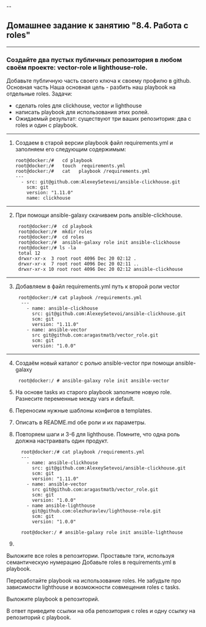 --
## Домашнее задание к занятию "8.4. Работа с roles"

----
### Создайте два пустых публичных репозитория в любом своём проекте: vector-role и lighthouse-role.
Добавьте публичную часть своего ключа к своему профилю в github.
Основная часть
Наша основная цель - разбить наш playbook на отдельные roles. 
Задачи: 
 - сделать roles для clickhouse, vector и lighthouse 
 - написать playbook для использования этих ролей. 
 - Ожидаемый результат: существуют три ваших репозитория: два с roles и один с playbook.

----
1) Создаем в старой версии playbook файл requirements.yml и заполняем его следующим содержимым:

       root@docker:/#   cd playbook
       root@docker:/#   touch  requirements.yml 
       root@docker:/#   cat   playbook /requirements.yml 
       ---
         - src: git@github.com:AlexeySetevoi/ansible-clickhouse.git
           scm: git
           version: "1.11.0"
           name: clickhouse

----    
2) При помощи ansible-galaxy скачиваем  роль  ansible-clickhouse.   
        
        root@docker:/#  cd playbook
        root@docker:/#  mkdir roles
        root@docker:/#  cd roles
        root@docker:/#  ansible-galaxy role init ansible-clickhouse
        root@docker:/# ls -la
        total 12
        drwxr-xr-x  3 root root 4096 Dec 20 02:12 .
        drwxr-xr-x  7 root root 4096 Dec 20 02:11 ..
        drwxr-xr-x 10 root root 4096 Dec 20 02:12 ansible-clickhouse

----
3) Добавляем в файл requirements.yml  путь к второй  роли  vector 


        root@docker:/# cat playbook /requirements.yml
         ---
           - name: ansible-clickhouse 
             src: git@github.com:AlexeySetevoi/ansible-clickhouse.git
             scm: git
             version: "1.11.0"
           - name: ansible-vector
             src git@github.com:aragastmatb/vector_role.git
             scm: git
             version: "1.0.0"
             

----
4) Создаём новый каталог с ролью ansible-vector при помощи ansible-galaxy

        root@docker:/ # ansible-galaxy role init ansible-vector

5) На основе tasks из старого playbook заполните новую role. Разнесите переменные между vars и default.

6) Переносим нужные шаблоны конфигов в templates.


7) Описать в README.md обе роли и их параметры.

8) Повторяем шаги и 3-6 для lighthouse.  Помните, что одна роль должна настраивать один продукт.

         root@docker:/# cat playbook /requirements.yml
         ---
           - name: ansible-clickhouse 
             src: git@github.com:AlexeySetevoi/ansible-clickhouse.git
             scm: git
             version: "1.11.0"
           - name: ansible-vector
             src git@github.com:aragastmatb/vector_role.git
             scm: git
             version: "1.0.0"
           - name ansible-lighthouse           
             git@github.com:olezhuravlev/lighthouse-role.git
             scm: git
             version: "1.0.0"

         root@docker:/ # ansible-galaxy role init ansible-lighthouse

9) 


Выложите все roles в репозитории. Проставьте тэги, используя семантическую нумерацию Добавьте roles в requirements.yml в playbook.

Переработайте playbook на использование roles. Не забудьте про зависимости lighthouse и возможности совмещения roles с tasks.

Выложите playbook в репозиторий.

В ответ приведите ссылки на оба репозитория с roles и одну ссылку на репозиторий с playbook.